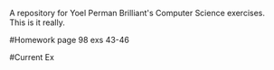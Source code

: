 <p>
A repository for Yoel Perman Brilliant's Computer Science exercises.
  <br>
This is it really.
</p>

#Homework
page 98 exs 43-46

#Current Ex


